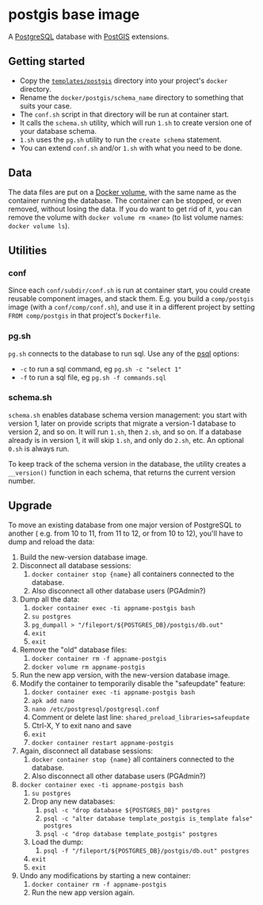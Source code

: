# postgis base image

A [PostgreSQL](https://www.postgresql.org/) database with [PostGIS](https://postgis.net/) extensions.

## Getting started

- Copy the [`templates/postgis`](/templates/postgis) directory into your project's `docker` directory.
- Rename the `docker/postgis/schema_name` directory to something that suits your case.
- The `conf.sh` script in that directory will be run at container start.
- It calls the `schema.sh` utility, which will run `1.sh` to create version one of your database schema.
- `1.sh` uses the `pg.sh` utility to run the `create schema` statement.
- You can extend `conf.sh` and/or `1.sh` with what you need to be done.

## Data

The data files are put on a [Docker volume](https://docs.docker.com/storage/volumes/), with the same name as the container running the database. The container can be stopped, or even removed, without losing the data. If you do want to get rid of it, you can remove the volume with `docker volume rm <name>` (to list volume names: `docker volume ls`).

## Utilities

### conf

Since each `conf/subdir/conf.sh` is run at container start, you could create reusable component images, and stack them. E.g. you build a `comp/postgis` image (with a `conf/comp/conf.sh`), and use it in a different project by setting `FROM comp/postgis` in that project's `Dockerfile`.

### pg.sh

`pg.sh` connects to the database to run sql. Use any of the [psql](https://www.postgresql.org/docs/current/app-psql.html) options:
- `-c` to run a sql command, eg `pg.sh -c "select 1"`
- `-f` to run a sql file, eg `pg.sh -f commands.sql`

### schema.sh

`schema.sh` enables database schema version management: you start with version 1, later on provide scripts that migrate a version-1 database to version 2, and so on. It will run `1.sh`, then `2.sh`, and so on. If a database already is in version 1, it will skip `1.sh`, and only do `2.sh`, etc. An optional `0.sh` is always run.

To keep track of the schema version in the database, the utility creates a `__version()` function in each schema, that returns the current version number.

## Upgrade

To move an existing database from one major version of PostgreSQL to another (
e.g. from 10 to 11, from 11 to 12, or from 10 to 12), you'll have to dump and
reload the data:

1. Build the new-version database image.
1. Disconnect all database sessions:
    1. `docker container stop {name}` all containers connected to the database.
    1. Also disconnect all other database users (PGAdmin?)
1. Dump all the data:
    1. `docker container exec -ti appname-postgis bash`
    1. `su postgres`
    1. `pg_dumpall > "/fileport/${POSTGRES_DB}/postgis/db.out"`
    1. `exit`
    1. `exit`
1. Remove the "old" database files:
    1. `docker container rm -f appname-postgis`
    1. `docker volume rm appname-postgis`
1. Run the new app version, with the new-version database image.
1. Modify the container to temporarily disable the "safeupdate" feature:
    1. `docker container exec -ti appname-postgis bash`
    1. `apk add nano`
    1. `nano /etc/postgresql/postgresql.conf`
    1. Comment or delete last line: `shared_preload_libraries=safeupdate`
    1. Ctrl-X, Y to exit nano and save
    1. `exit`
    1. `docker container restart appname-postgis`
1. Again, disconnect all database sessions:
    1. `docker container stop {name}` all containers connected to the database.
    1. Also disconnect all other database users (PGAdmin?)
1. `docker container exec -ti appname-postgis bash`
    1. `su postgres`
    1. Drop any new databases:
        1. `psql -c "drop database ${POSTGRES_DB}" postgres`
        1. `psql -c "alter database template_postgis is_template false" postgres`
        1. `psql -c "drop database template_postgis" postgres`
    1. Load the dump:
        1. `psql -f "/fileport/${POSTGRES_DB}/postgis/db.out" postgres`
    1. `exit`
    1. `exit`
1. Undo any modifications by starting a new container:
    1. `docker container rm -f appname-postgis`
    1. Run the new app version again.
